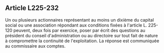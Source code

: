 Article L225-232
----
Un ou plusieurs actionnaires représentant au moins un dixième du capital social
ou une association répondant aux conditions fixées à l'article L. 225-120
peuvent, deux fois par exercice, poser par écrit des questions au président du
conseil d'administration ou au directoire sur tout fait de nature à compromettre
la continuité de l'exploitation. La réponse est communiquée au commissaire aux
comptes.

